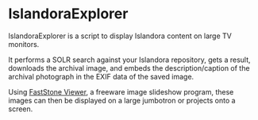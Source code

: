 # IslandoraExplorer

IslandoraExplorer is a script to display Islandora content on large TV monitors.

It performs a SOLR search against your Islandora repository, gets a result, downloads the archival image, and embeds the description/caption of the archival photograph in the EXIF data of the saved image.

Using [FastStone Viewer](https://www.faststone.org/download.htm), a freeware image slideshow program, these images can then be displayed on a large jumbotron or projects onto a screen.